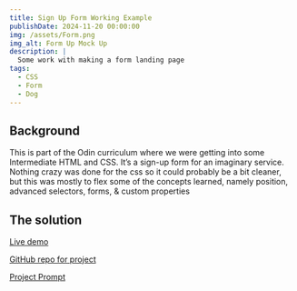 ```yaml
---
title: Sign Up Form Working Example
publishDate: 2024-11-20 00:00:00
img: /assets/Form.png
img_alt: Form Up Mock Up
description: |
  Some work with making a form landing page
tags:
  - CSS
  - Form
  - Dog
---
```


## Background

This is part of the Odin curriculum where we were getting into some Intermediate HTML and CSS. It’s a sign-up form for an imaginary service. Nothing crazy was done for the css so it could probably be a bit cleaner, but this was mostly to flex some of the concepts learned, namely position, advanced selectors, forms, & custom properties

## The solution

<a href="https://nixus619.github.io/OdinSignUpForm/"> Live demo </a>

<a href="https://github.com/nixus619/OdinSignUpForm"> GitHub repo for project </a>

<a href="https://www.theodinproject.com/lessons/node-path-intermediate-html-and-css-sign-up-form"> Project Prompt </a>